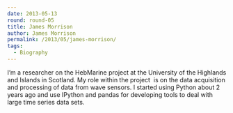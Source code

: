 ```yaml
---
date: 2013-05-13
round: round-05
title: James Morrison
author: James Morrison
permalink: /2013/05/james-morrison/
tags:
  - Biography
---
```

I&#8217;m a researcher on the HebMarine project at the University of the Highlands and Islands in Scotland. My role within the project  is on the data acquisition and processing of data from wave sensors. I started using Python about 2 years ago and use IPython and pandas for developing tools to deal with large time series data sets.
